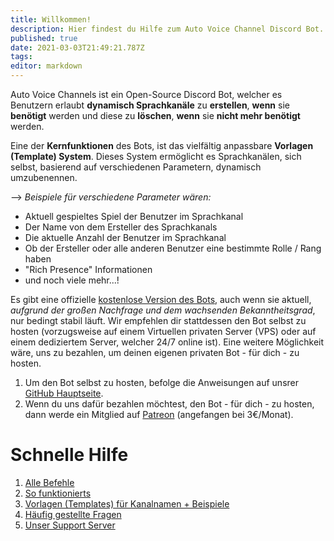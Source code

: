 ```yaml
---
title: Willkommen!
description: Hier findest du Hilfe zum Auto Voice Channel Discord Bot.
published: true
date: 2021-03-03T21:49:21.787Z
tags: 
editor: markdown
---
```


Auto Voice Channels ist ein Open-Source Discord Bot, welcher es Benutzern erlaubt **dynamisch Sprachkanäle** zu **erstellen**, **wenn** sie **benötigt** werden und diese zu **löschen**, **wenn** sie **nicht mehr benötigt** werden.

Eine der **Kernfunktionen** des Bots, ist das vielfältig anpassbare **Vorlagen (Template) System**. 
Dieses System ermöglicht es Sprachkanälen, sich selbst, basierend auf verschiedenen Parametern, dynamisch umzubenennen.

--> *Beispiele für verschiedene Parameter wären:*
- Aktuell gespieltes Spiel der Benutzer im Sprachkanal
- Der Name von dem Ersteller des Sprachkanals
- Die aktuelle Anzahl der Benutzer im Sprachkanal
- Ob der Ersteller oder alle anderen Benutzer eine bestimmte Rolle / Rang haben
- "Rich Presence" Informationen
- und noch viele mehr...!

Es gibt eine offizielle [kostenlose Version des Bots](https://discordapp.com/api/oauth2/authorize?client_id=479393422705426432&permissions=286280784&scope=bot), auch wenn sie aktuell, *aufgrund der großen Nachfrage und dem wachsenden Bekanntheitsgrad*, nur bedingt stabil läuft. 
Wir empfehlen dir stattdessen den Bot selbst zu hosten (vorzugsweise auf einem Virtuellen privaten Server (VPS) oder auf einem dediziertem Server, welcher 24/7 online ist). 
Eine weitere Möglichkeit wäre, uns zu bezahlen, um deinen eigenen privaten Bot - für dich - zu hosten.

1. Um den Bot selbst zu hosten, befolge die Anweisungen auf unsrer [GitHub Hauptseite](https://github.com/gregzaal/Auto-Voice-Channels).
2. Wenn du uns dafür bezahlen möchtest, den Bot - für dich - zu hosten, dann werde ein Mitglied auf [Patreon](https://www.patreon.com/pixaal) (angefangen bei 3€/Monat).

# Schnelle Hilfe

1. [Alle Befehle](/commands)
1. [So funktionierts](/how-it-works)
2. [Vorlagen (Templates) für Kanalnamen + Beispiele](/commands/template)
3. [Häufig gestellte Fragen](/FAQ)
4. [Unser Support Server](https://discord.io/DotsBotsSupport)